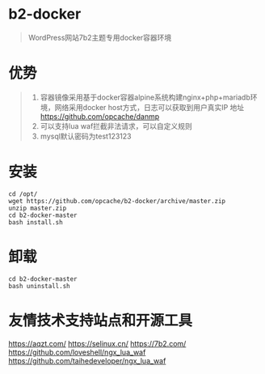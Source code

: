 # b2-docker
> WordPress网站7b2主题专用docker容器环境

# 优势
> 1. 容器镜像采用基于docker容器alpine系统构建nginx+php+mariadb环境，网络采用docker host方式，日志可以获取到用户真实IP
>    地址   https://github.com/opcache/danmp
> 2. 可以支持lua waf拦截非法请求，可以自定义规则
> 3. mysql默认密码为test123123

# 安装
```
cd /opt/
wget https://github.com/opcache/b2-docker/archive/master.zip
unzip master.zip
cd b2-docker-master
bash install.sh
```

# 卸载
```
cd b2-docker-master
bash uninstall.sh
```


# 友情技术支持站点和开源工具
<https://aqzt.com/>
<https://selinux.cn/>
<https://7b2.com/>
<https://github.com/loveshell/ngx_lua_waf>
<https://github.com/taihedeveloper/ngx_lua_waf>


